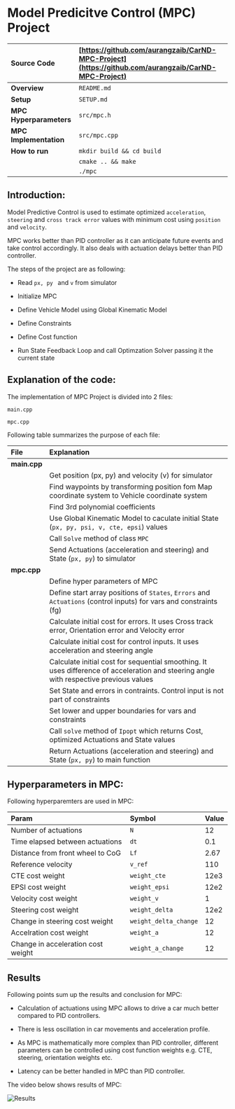 # Model Predicitve Control (MPC) Project 


| **Source Code**  			| [https://github.com/aurangzaib/CarND-MPC-Project](https://github.com/aurangzaib/CarND-MPC-Project) |
|:-------------------------|:-------------|
| **Overview**  				| `README.md`  |
| **Setup**  					| `SETUP.md`  |
|**MPC Hyperparameters**	| `src/mpc.h`|
|**MPC Implementation**		| `src/mpc.cpp`|
| **How to run**  			| `mkdir build && cd build` | 
| 								| `cmake .. && make`|
| 								| `./mpc`|


## Introduction:

Model Predictive Control is used to estimate optimized `acceleration`, `steering` and `cross track error` values with minimum cost using `position` and `velocity`.

MPC works better than PID controller as it can anticipate future events and take control accordingly. It also deals with actuation delays better than PID controller.

The steps of the project are as following:

- Read `px, py ` and `v` from simulator

- Initialize MPC

- Define Vehicle Model using Global Kinematic Model

- Define Constraints

- Define Cost function

- Run State Feedback Loop and call Optimzation Solver passing it the current state

## Explanation of the code:

The implementation of MPC Project is divided into 2 files:

`main.cpp`

`mpc.cpp`

Following table summarizes the purpose of each file:

| File | Explanation |
|:-----------|:-------------|
|**main.cpp**| |
|| Get position (px, py) and velocity (v) for simulator |
||Find waypoints by transforming position fom Map coordinate system to Vehicle coordinate system|
||Find 3rd polynomial coefficients|
||Use Global Kinematic Model to caculate initial State (`px, py, psi, v, cte, epsi`) values|
||Call `Solve` method of class `MPC`|
||Send Actuations (acceleration and steering) and State (`px, py`) to simulator |
|**mpc.cpp**| |
||Define hyper parameters of MPC|
||Define start array positions of `States`, `Errors` and `Actuations` (control inputs) for vars and constraints (fg)|
||Calculate initial cost for errors. It uses Cross track error, Orientation error and Velocity error|
||Calculate initial cost for control inputs. It uses acceleration and steering angle|
||Calculate initial cost for sequential smoothing. It uses difference of acceleration and steering angle with respective previous values|
||Set State and errors in contraints. Control input is not part of constraints|
|| Set lower and upper boundaries for vars and constraints|
||Call `solve` method of `Ipopt` which returns Cost, optimized Actuations and State values |
||Return Actuations (acceleration and steering) and State (`px, py`) to main function|


## Hyperparameters in MPC:

Following hyperparemters are used in MPC:

| Param | Symbol | Value |
|:-----------|:-------------|:-------------|
|Number of actuations|`N`|12|
|Time elapsed between actuations|`dt`|0.1|
|Distance from front wheel to CoG|`Lf`|2.67|
|Reference velocity|`v_ref`|110|
|CTE cost weight|`weight_cte`|12e3|
|EPSI cost weight|`weight_epsi`|12e2|
|Velocity cost weight|`weight_v`|1|
|Steering cost weight|`weight_delta`|12e2|
|Change in steering cost weight|`weight_delta_change`|12|
|Accelration cost weight|`weight_a`|12|
|Change in acceleration cost weight|`weight_a_change`|12|

## Results


Following points sum up the results and conclusion for MPC:

- Calculation of actuations using MPC allows to drive a car much better compared to PID controllers.

- There is less oscillation in car movements and acceleration profile.

- As MPC is mathematically more complex than PID controller, different parameters can be controlled using cost function weights e.g. CTE, steering, orientation weights etc.

- Latency can be better handled in MPC than PID controller.

The video below shows results of MPC:


![Results](result-mpc.gif)